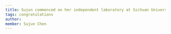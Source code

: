 ```yaml
---
title: Sujun commenced on her independent laboratory at Sichuan University, congratulations!
tags: congratulations
author: 
member: Sujun Chen
---
```

